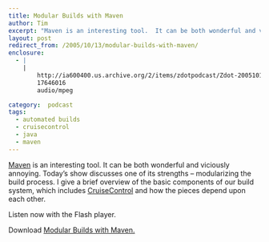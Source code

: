 ```yaml
---
title: Modular Builds with Maven
author: Tim
excerpt: "Maven is an interesting tool.  It can be both wonderful and viciously annoying.  Today's show discusses one of its strengths - modularizing the build process.  I give a brief overview of the basic components of our build system, which includes CruiseControl and how the pieces depend upon each other."
layout: post
redirect_from: /2005/10/13/modular-builds-with-maven/
enclosure:
  - |
    |
        http://ia600400.us.archive.org/2/items/zdotpodcast/Zdot-20051013-ModularBuildsWithMaven.mp3
        17646016
        audio/mpeg

category:  podcast
tags:
  - automated builds
  - cruisecontrol
  - java
  - maven
---
```

[Maven][1] is an interesting tool. It can be both wonderful and viciously annoying. Today&#8217;s show discusses one of its strengths &#8211; modularizing the build process. I give a brief overview of the basic components of our build system, which includes [CruiseControl][2] and how the pieces depend upon each other.

Listen now with the Flash player.


Download [Modular Builds with Maven.][3]

 [1]: http://maven.apache.org
 [2]: http://cruisecontrol.sf.net
 [3]: http://ia600400.us.archive.org/2/items/zdotpodcast/Zdot-20051013-ModularBuildsWithMaven.mp3

